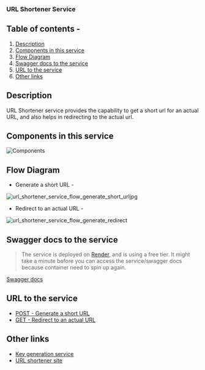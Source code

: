 ### URL Shortener Service
## Table of contents -
1. [Description](#description)
2. [Components in this service](#Components-in-this-service)
3. [Flow Diagram](#Flow-Diagram)
4. [Swagger docs to the service](#Swagger-docs-to-the-service)
5. [URL to the service](#URL-to-the-service)
6. [Other links](#other-links)
   
## Description
URL Shortener service provides the capability to get a short url for an actual URL, and also helps in redirecting to the actual url. 

## Components in this service
![Components](https://github.com/user-attachments/assets/277190e0-73c2-4e2b-8562-d862874b4ab0)



## Flow Diagram 
- Generate a short URL -

![url_shortener_service_flow_generate_short_urljpg](https://github.com/user-attachments/assets/6c831ad1-e96a-4ae5-bb5f-41b6dd665e88)

- Redirect to an actual URL -

![url_shortener_service_flow_generate_redirect](https://github.com/user-attachments/assets/c2b05376-65e0-4321-8509-34e2193087eb)

## Swagger docs to the service

> The service is deployed on [Render](https://render.com/), and is using a free tier.
> It might take a minute before you can access the service/swagger docs because container need to spin up again.

[Swagger docs](https://url-shortener-5etj.onrender.com/swagger-ui/index.html)

## URL to the service
- [POST - Generate a short URL](https://url-shortener-5etj.onrender.com/)
- [GET - Redirect to an actual URL](https://url-shortener-5etj.onrender.com/)

## Other links
- [Key generation service](https://github.com/Tarunpreetsingh16/key-generation-service/tree/develop)
- [URL shortener site](https://github.com/Tarunpreetsingh16/url-shortener-site)

